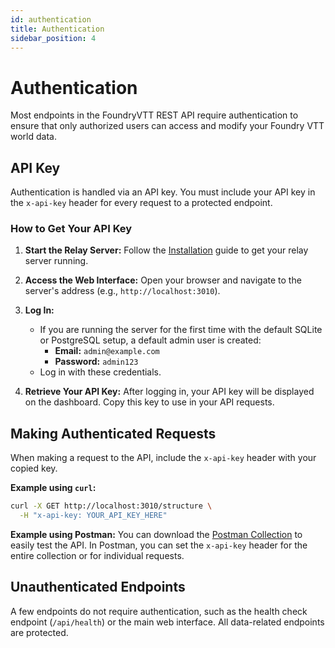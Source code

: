 ```yaml
---
id: authentication
title: Authentication
sidebar_position: 4
---
```


# Authentication

Most endpoints in the FoundryVTT REST API require authentication to ensure that only authorized users can access and modify your Foundry VTT world data.

## API Key

Authentication is handled via an API key. You must include your API key in the `x-api-key` header for every request to a protected endpoint.

### How to Get Your API Key

1.  **Start the Relay Server:**
    Follow the [Installation](./installation) guide to get your relay server running.

2.  **Access the Web Interface:**
    Open your browser and navigate to the server's address (e.g., `http://localhost:3010`).

3.  **Log In:**
    -   If you are running the server for the first time with the default SQLite or PostgreSQL setup, a default admin user is created:
        -   **Email:** `admin@example.com`
        -   **Password:** `admin123`
    -   Log in with these credentials.

4.  **Retrieve Your API Key:**
    After logging in, your API key will be displayed on the dashboard. Copy this key to use in your API requests.

## Making Authenticated Requests

When making a request to the API, include the `x-api-key` header with your copied key.

**Example using `curl`:**
```bash
curl -X GET http://localhost:3010/structure \
  -H "x-api-key: YOUR_API_KEY_HERE"
```

**Example using Postman:**
You can download the [Postman Collection](https://github.com/JustAnotherIdea/foundryvtt-rest-api-relay/blob/main/Foundry%20REST%20API%20Documentation.postman_collection.json) to easily test the API. In Postman, you can set the `x-api-key` header for the entire collection or for individual requests.

## Unauthenticated Endpoints

A few endpoints do not require authentication, such as the health check endpoint (`/api/health`) or the main web interface. All data-related endpoints are protected.
